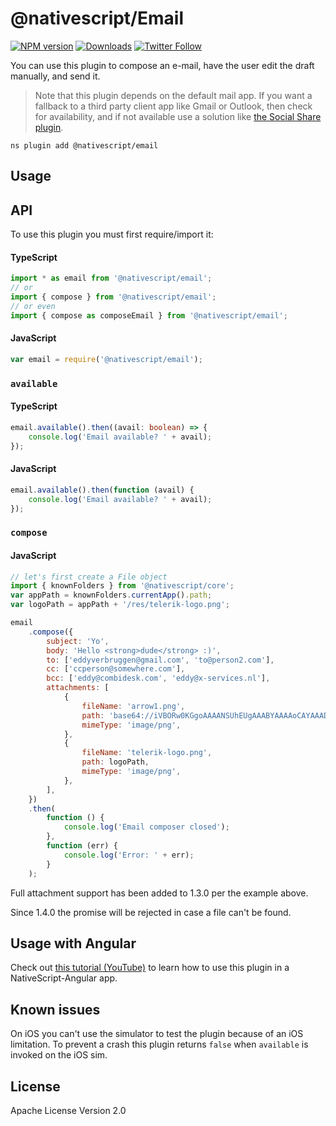# @nativescript/Email

[![NPM version][npm-image]][npm-url]
[![Downloads][downloads-image]][npm-url]
[![Twitter Follow][twitter-image]][twitter-url]

[npm-image]: https://img.shields.io/npm/v/nativescript-email.svg
[npm-url]: https://npmjs.org/package/nativescript-email
[downloads-image]: https://img.shields.io/npm/dm/nativescript-email.svg

[twitter-image]: https://img.shields.io/twitter/follow/eddyverbruggen.svg?style=social&label=Follow%20me
[twitter-url]: https://twitter.com/eddyverbruggen

You can use this plugin to compose an e-mail, have the user edit the draft manually, and send it.

> Note that this plugin depends on the default mail app. If you want a fallback to a third party client app like Gmail or Outlook, then check for availability, and if not available use a solution like [the Social Share plugin](https://github.com/tjvantoll/nativescript-social-share).

```cli
ns plugin add @nativescript/email
```

## Usage

## API

To use this plugin you must first require/import it:

#### TypeScript

```typescript
import * as email from '@nativescript/email';
// or
import { compose } from '@nativescript/email';
// or even
import { compose as composeEmail } from '@nativescript/email';
```

#### JavaScript

```js
var email = require('@nativescript/email');
```

### `available`

#### TypeScript

```typescript
email.available().then((avail: boolean) => {
	console.log('Email available? ' + avail);
});
```

#### JavaScript

```js
email.available().then(function (avail) {
	console.log('Email available? ' + avail);
});
```

### `compose`

#### JavaScript

```js
// let's first create a File object
import { knownFolders } from '@nativescript/core';
var appPath = knownFolders.currentApp().path;
var logoPath = appPath + '/res/telerik-logo.png';

email
	.compose({
		subject: 'Yo',
		body: 'Hello <strong>dude</strong> :)',
		to: ['eddyverbruggen@gmail.com', 'to@person2.com'],
		cc: ['ccperson@somewhere.com'],
		bcc: ['eddy@combidesk.com', 'eddy@x-services.nl'],
		attachments: [
			{
				fileName: 'arrow1.png',
				path: 'base64://iVBORw0KGgoAAAANSUhEUgAAABYAAAAoCAYAAAD6xArmAAAACXBIWXMAABYlAAAWJQFJUiTwAAAAHGlET1QAAAACAAAAAAAAABQAAAAoAAAAFAAAABQAAAB5EsHiAAAAAEVJREFUSA1iYKAimDhxYjwIU9FIBgaQgZMmTfoPwlOmTJGniuHIhlLNxaOGwiNqNEypkwlGk9RokoIUfaM5ijo5Clh9AAAAAP//ksWFvgAAAEFJREFUY5g4cWL8pEmT/oMwiM1ATTBqONbQHA2W0WDBGgJYBUdTy2iwYA0BrILDI7VMmTJFHqv3yBUEBQsIg/QDAJNpcv6v+k1ZAAAAAElFTkSuQmCC',
				mimeType: 'image/png',
			},
			{
				fileName: 'telerik-logo.png',
				path: logoPath,
				mimeType: 'image/png',
			},
		],
	})
	.then(
		function () {
			console.log('Email composer closed');
		},
		function (err) {
			console.log('Error: ' + err);
		}
	);
```

Full attachment support has been added to 1.3.0 per the example above.

Since 1.4.0 the promise will be rejected in case a file can't be found.

## Usage with Angular

Check out [this tutorial (YouTube)](https://www.youtube.com/watch?v=fSnQb9-Gtdk) to learn how to use this plugin in a NativeScript-Angular app.

## Known issues

On iOS you can't use the simulator to test the plugin because of an iOS limitation.
To prevent a crash this plugin returns `false` when `available` is invoked on the iOS sim.

## License

Apache License Version 2.0
